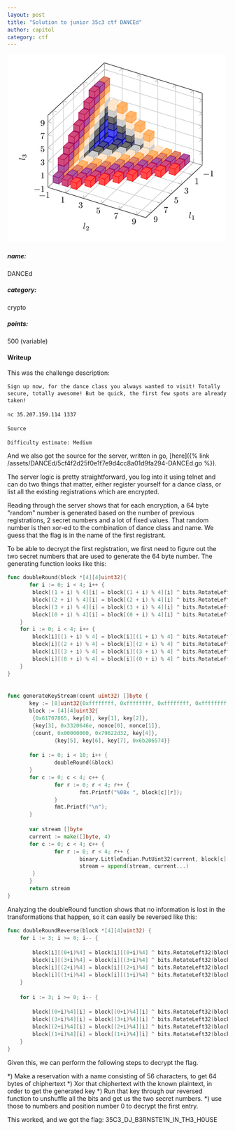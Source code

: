 ```yaml
---
layout: post
title: "Solution to junior 35c3 ctf DANCEd"
author: capitol
category: ctf
---
```


![danced](/images/danced.png)

##### name:
DANCEd

##### category:
crypto

##### points:
500 (variable)

#### Writeup

This was the challenge description:
```text
Sign up now, for the dance class you always wanted to visit! Totally secure, totally awesome! But be quick, the first few spots are already taken!

nc 35.207.159.114 1337

Source

Difficulty estimate: Medium
```

And we also got the source for the server, written in go, 
[here]({% link /assets/DANCEd/5cf4f2d25f0e1f7e9d4cc8a01d9fa294-DANCEd.go %}).

The server logic is pretty straightforward, you log into it using telnet and can
do two things that matter, either register yourself for a dance class, or list all
the existing registrations which are encrypted. 

Reading through the server shows that for each encryption, a 64 byte "random" number
is generated based on the number of previous registrations, 2 secret numbers and
a lot of fixed values. That random number is then xor-ed to the combination of
dance class and name. We guess that the flag is in the name of the first registrant.

To be able to decrypt the first registration, we first need to figure out the two
secret numbers that are used to generate the 64 byte number. The generating function
looks like this:

```go
func doubleRound(block *[4][4]uint32){
       for i := 0; i < 4; i++ {
        block[(1 + i) % 4][i] = block[(1 + i) % 4][i] ^ bits.RotateLeft32(block[(0 + i) % 4][i] + block[(3 + i) % 4][i], 7)
        block[(2 + i) % 4][i] = block[(2 + i) % 4][i] ^ bits.RotateLeft32(block[(1 + i) % 4][i] + block[(0 + i) % 4][i], 9)
        block[(3 + i) % 4][i] = block[(3 + i) % 4][i] ^ bits.RotateLeft32(block[(2 + i) % 4][i] + block[(1 + i) % 4][i], 13)
        block[(0 + i) % 4][i] = block[(0 + i) % 4][i] ^ bits.RotateLeft32(block[(3 + i) % 4][i] + block[(2 + i) % 4][i], 18)
    }
    for i := 0; i < 4; i++ {
        block[i][(1 + i) % 4] = block[i][(1 + i) % 4] ^ bits.RotateLeft32(block[i][(0 + i) % 4] + block[i][(3 + i) % 4], 7)
        block[i][(2 + i) % 4] = block[i][(2 + i) % 4] ^ bits.RotateLeft32(block[i][(1 + i) % 4] + block[i][(0 + i) % 4], 9)
        block[i][(3 + i) % 4] = block[i][(3 + i) % 4] ^ bits.RotateLeft32(block[i][(2 + i) % 4] + block[i][(1 + i) % 4], 13)
        block[i][(0 + i) % 4] = block[i][(0 + i) % 4] ^ bits.RotateLeft32(block[i][(3 + i) % 4] + block[i][(2 + i) % 4], 18)
    }
}


func generateKeyStream(count uint32) []byte {
       key := [8]uint32{0xffffffff, 0xffffffff, 0xffffffff, 0xffffffff, 0xffffffff, 0xffffffff, 0xffffffff, 0xffffffff}
       block := [4][4]uint32{
        {0x61707865, key[0], key[1], key[2]},
        {key[3], 0x3320646e, nonce[0], nonce[1]},
        {count, 0x00000000, 0x79622d32, key[4]},
               {key[5], key[6], key[7], 0x6b206574}}
               
       for i := 0; i < 10; i++ {
               doubleRound(&block)
       }
       for c := 0; c < 4; c++ {
               for r := 0; r < 4; r++ {
                       fmt.Printf("%08x ", block[c][r]);
               }
               fmt.Printf("\n");             
       }
       
       var stream []byte
       current := make([]byte, 4)
       for c := 0; c < 4; c++ {
               for r := 0; r < 4; r++ {
                       binary.LittleEndian.PutUint32(current, block[c][r])
                       stream = append(stream, current...)
        }
       }
       return stream
}

```

Analyzing the doubleRound function shows that no information is lost in the 
transformations that happen, so it can easily be reversed like this:

```go
func doubleRoundReverse(block *[4][4]uint32) {
	for i := 3; i >= 0; i-- {

		block[i][(0+i)%4] = block[i][(0+i)%4] ^ bits.RotateLeft32(block[i][(3+i)%4]+block[i][(2+i)%4], 18)
		block[i][(3+i)%4] = block[i][(3+i)%4] ^ bits.RotateLeft32(block[i][(2+i)%4]+block[i][(1+i)%4], 13)
		block[i][(2+i)%4] = block[i][(2+i)%4] ^ bits.RotateLeft32(block[i][(1+i)%4]+block[i][(0+i)%4], 9)
		block[i][(1+i)%4] = block[i][(1+i)%4] ^ bits.RotateLeft32(block[i][(0+i)%4]+block[i][(3+i)%4], 7)
	}

	for i := 3; i >= 0; i-- {

		block[(0+i)%4][i] = block[(0+i)%4][i] ^ bits.RotateLeft32(block[(3+i)%4][i]+block[(2+i)%4][i], 18)
		block[(3+i)%4][i] = block[(3+i)%4][i] ^ bits.RotateLeft32(block[(2+i)%4][i]+block[(1+i)%4][i], 13)
		block[(2+i)%4][i] = block[(2+i)%4][i] ^ bits.RotateLeft32(block[(1+i)%4][i]+block[(0+i)%4][i], 9)
		block[(1+i)%4][i] = block[(1+i)%4][i] ^ bits.RotateLeft32(block[(0+i)%4][i]+block[(3+i)%4][i], 7)
	}
}
```

Given this, we can perform the following steps to decrypt the flag.

*) Make a reservation with a name consisting of 56 characters, to get 64 bytes 
   of chiphertext
*) Xor that chiphertext with the known plaintext, in order to get the generated key
*) Run that key through our reversed function to unshuffle all the bits and get
   us the two secret numbers.
*) use those to numbers and position number 0 to decrypt the first entry.

This worked, and we got the flag: 35C3_DJ_B3RNSTE1N_IN_TH3_H0USE
